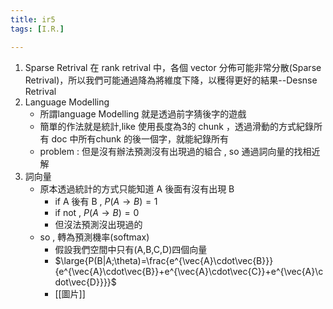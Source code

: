```yaml
---
title: ir5
tags: [I.R.]

---
```




1. Sparse Retrival
    在 rank retrival 中，各個 vector 分佈可能非常分散(Sparse Retrival)，所以我們可能通過降為將維度下降，以穫得更好的結果--Desnse Retrival
2. Language Modelling
    - 所謂language Modelling 就是透過前字猜後字的遊戲
    - 簡單的作法就是統計,like 使用長度為3的 chunk ，透過滑動的方式紀錄所有 doc 中所有chunk 的後一個字，就能紀錄所有
    - problem : 但是沒有辦法預測沒有出現過的組合 , so 通過詞向量的找相近解
3. 詞向量
    - 原本透過統計的方式只能知道 A 後面有沒有出現 B 
        - if A 後有 B , $P(A\rightarrow B)=1$
        - if not , $P(A\rightarrow B)=0$
        - 但沒法預測沒出現過的
    - so , 轉為預測機率(softmax)
        - 假設我們空間中只有(A,B,C,D)四個向量
        - $\large{P(B|A;\theta)=\frac{e^{\vec{A}\cdot\vec{B}}}{e^{\vec{A}\cdot\vec{B}}+e^{\vec{A}\cdot\vec{C}}+e^{\vec{A}\cdot\vec{D}}}}$
        - [[圖片]]
